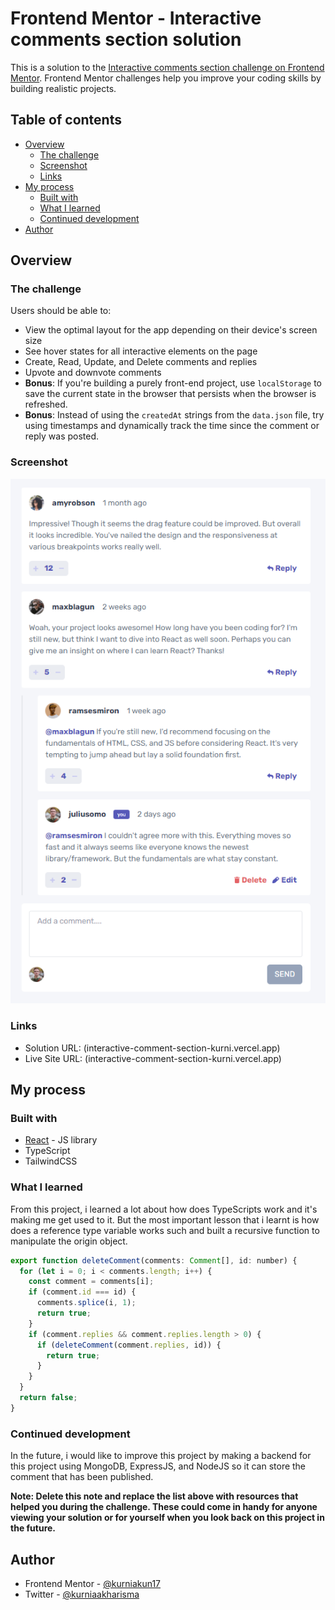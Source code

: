 # Frontend Mentor - Interactive comments section solution

This is a solution to the [Interactive comments section challenge on Frontend Mentor](https://www.frontendmentor.io/challenges/interactive-comments-section-iG1RugEG9). Frontend Mentor challenges help you improve your coding skills by building realistic projects. 

## Table of contents

- [Overview](#overview)
  - [The challenge](#the-challenge)
  - [Screenshot](#screenshot)
  - [Links](#links)
- [My process](#my-process)
  - [Built with](#built-with)
  - [What I learned](#what-i-learned)
  - [Continued development](#continued-development)
- [Author](#author)

## Overview

### The challenge

Users should be able to:

- View the optimal layout for the app depending on their device's screen size
- See hover states for all interactive elements on the page
- Create, Read, Update, and Delete comments and replies
- Upvote and downvote comments
- **Bonus**: If you're building a purely front-end project, use `localStorage` to save the current state in the browser that persists when the browser is refreshed.
- **Bonus**: Instead of using the `createdAt` strings from the `data.json` file, try using timestamps and dynamically track the time since the comment or reply was posted.

### Screenshot

![](https://github.com/Kurniakun17/Interactive-Comment/blob/main/image_2023-05-04_214013059.png)

### Links

- Solution URL: (interactive-comment-section-kurni.vercel.app)
- Live Site URL:  (interactive-comment-section-kurni.vercel.app)

## My process

### Built with
- [React](https://reactjs.org/) - JS library
- TypeScript
- TailwindCSS

### What I learned
From this project, i learned a lot about how does TypeScripts work and it's making me get used to it. But the most important lesson that i learnt is how does a reference type variable works such and built a recursive function to manipulate the origin object.  

```js
export function deleteComment(comments: Comment[], id: number) {
  for (let i = 0; i < comments.length; i++) {
    const comment = comments[i];
    if (comment.id === id) {
      comments.splice(i, 1);
      return true;
    }
    if (comment.replies && comment.replies.length > 0) {
      if (deleteComment(comment.replies, id)) {
        return true;
      }
    }
  }
  return false;
}
```

### Continued development
In the future, i would like to improve this project by making a backend for this project using MongoDB, ExpressJS, and NodeJS so it can store the comment that has been published. 

**Note: Delete this note and replace the list above with resources that helped you during the challenge. These could come in handy for anyone viewing your solution or for yourself when you look back on this project in the future.**

## Author
- Frontend Mentor - [@kurniakun17](https://www.frontendmentor.io/profile/kurniakun17)
- Twitter - [@kurniaakharisma](https://www.twitter.com/kurniaakharisma)
